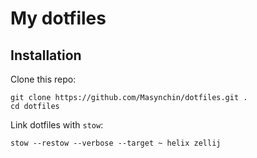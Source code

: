 # My dotfiles

## Installation

Clone this repo:

~~~shell
git clone https://github.com/Masynchin/dotfiles.git .
cd dotfiles
~~~

Link dotfiles with `stow`:

~~~shell
stow --restow --verbose --target ~ helix zellij
~~~
